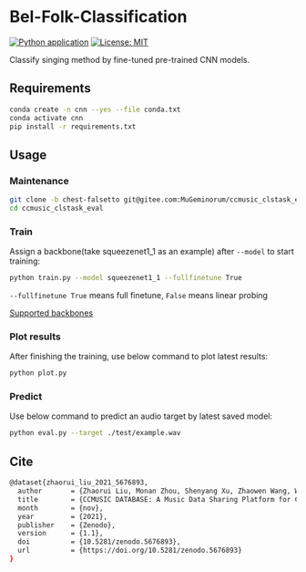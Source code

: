 # Bel-Folk-Classification
[![Python application](https://github.com/monet-joe/ccmusic_clstask_eval/actions/workflows/python-app.yml/badge.svg?branch=genre)](https://github.com/monet-joe/ccmusic_clstask_eval/actions/workflows/python-app.yml)
[![License: MIT](https://img.shields.io/badge/License-MIT-yellow.svg)](https://github.com/monet-joe/ccmusic_clstask_eval/blob/genre/LICENSE)

Classify singing method by fine-tuned pre-trained CNN models.

## Requirements
```bash
conda create -n cnn --yes --file conda.txt
conda activate cnn
pip install -r requirements.txt
```

## Usage
### Maintenance
```bash
git clone -b chest-falsetto git@gitee.com:MuGeminorum/ccmusic_clstask_eval.git
cd ccmusic_clstask_eval
```

### Train
Assign a backbone(take squeezenet1_1 as an example) after `--model` to start training:
```bash
python train.py --model squeezenet1_1 --fullfinetune True
```
`--fullfinetune True` means full finetune, `False` means linear probing

<a href="https://www.modelscope.cn/datasets/monetjoe/cv_backbones/dataPeview" target="_blank">Supported backbones</a> 

### Plot results
After finishing the training, use below command to plot latest results:
```bash
python plot.py
```

### Predict
Use below command to predict an audio target by latest saved model:
```bash
python eval.py --target ./test/example.wav
```

## Cite
```bash
@dataset{zhaorui_liu_2021_5676893,
  author       = {Zhaorui Liu, Monan Zhou, Shenyang Xu, Zhaowen Wang, Wei Li and Zijin Li},
  title        = {CCMUSIC DATABASE: A Music Data Sharing Platform for Computational Musicology Research},
  month        = {nov},
  year         = {2021},
  publisher    = {Zenodo},
  version      = {1.1},
  doi          = {10.5281/zenodo.5676893},
  url          = {https://doi.org/10.5281/zenodo.5676893}
}
```

